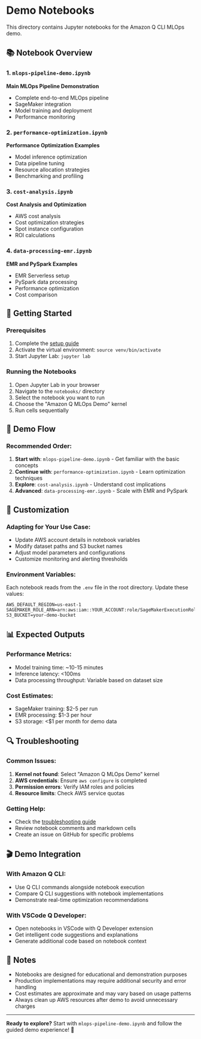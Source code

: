 # Demo Notebooks

This directory contains Jupyter notebooks for the Amazon Q CLI MLOps demo.

## 📚 Notebook Overview

### 1. `mlops-pipeline-demo.ipynb`
**Main MLOps Pipeline Demonstration**
- Complete end-to-end MLOps pipeline
- SageMaker integration
- Model training and deployment
- Performance monitoring

### 2. `performance-optimization.ipynb`
**Performance Optimization Examples**
- Model inference optimization
- Data pipeline tuning
- Resource allocation strategies
- Benchmarking and profiling

### 3. `cost-analysis.ipynb`
**Cost Analysis and Optimization**
- AWS cost analysis
- Cost optimization strategies
- Spot instance configuration
- ROI calculations

### 4. `data-processing-emr.ipynb`
**EMR and PySpark Examples**
- EMR Serverless setup
- PySpark data processing
- Performance optimization
- Cost comparison

## 🚀 Getting Started

### Prerequisites
1. Complete the [setup guide](../docs/setup-guide.md)
2. Activate the virtual environment: `source venv/bin/activate`
3. Start Jupyter Lab: `jupyter lab`

### Running the Notebooks
1. Open Jupyter Lab in your browser
2. Navigate to the `notebooks/` directory
3. Select the notebook you want to run
4. Choose the "Amazon Q MLOps Demo" kernel
5. Run cells sequentially

## 🎯 Demo Flow

### Recommended Order:
1. **Start with**: `mlops-pipeline-demo.ipynb` - Get familiar with the basic concepts
2. **Continue with**: `performance-optimization.ipynb` - Learn optimization techniques
3. **Explore**: `cost-analysis.ipynb` - Understand cost implications
4. **Advanced**: `data-processing-emr.ipynb` - Scale with EMR and PySpark

## 🔧 Customization

### Adapting for Your Use Case:
- Update AWS account details in notebook variables
- Modify dataset paths and S3 bucket names
- Adjust model parameters and configurations
- Customize monitoring and alerting thresholds

### Environment Variables:
Each notebook reads from the `.env` file in the root directory. Update these values:
```
AWS_DEFAULT_REGION=us-east-1
SAGEMAKER_ROLE_ARN=arn:aws:iam::YOUR_ACCOUNT:role/SageMakerExecutionRole
S3_BUCKET=your-demo-bucket
```

## 📊 Expected Outputs

### Performance Metrics:
- Model training time: ~10-15 minutes
- Inference latency: <100ms
- Data processing throughput: Variable based on dataset size

### Cost Estimates:
- SageMaker training: $2-5 per run
- EMR processing: $1-3 per hour
- S3 storage: <$1 per month for demo data

## 🔍 Troubleshooting

### Common Issues:
1. **Kernel not found**: Select "Amazon Q MLOps Demo" kernel
2. **AWS credentials**: Ensure `aws configure` is completed
3. **Permission errors**: Verify IAM roles and policies
4. **Resource limits**: Check AWS service quotas

### Getting Help:
- Check the [troubleshooting guide](../docs/troubleshooting.md)
- Review notebook comments and markdown cells
- Create an issue on GitHub for specific problems

## 🎬 Demo Integration

### With Amazon Q CLI:
- Use Q CLI commands alongside notebook execution
- Compare Q CLI suggestions with notebook implementations
- Demonstrate real-time optimization recommendations

### With VSCode Q Developer:
- Open notebooks in VSCode with Q Developer extension
- Get intelligent code suggestions and explanations
- Generate additional code based on notebook context

## 📝 Notes

- Notebooks are designed for educational and demonstration purposes
- Production implementations may require additional security and error handling
- Cost estimates are approximate and may vary based on usage patterns
- Always clean up AWS resources after demo to avoid unnecessary charges

---

**Ready to explore?** Start with `mlops-pipeline-demo.ipynb` and follow the guided demo experience! 🚀